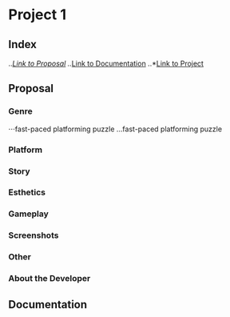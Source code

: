 # Project 1
## Index
..*[Link to Proposal](https://people.rit.edu/~wjm3824/230/project1/proposal)
..*[Link to Documentation](https://people.rit.edu/~wjm3824/230/project1/documentation)
..*[Link to Project](https://people.rit.edu/~wjm3824/230/project1/project)

## Proposal
### Genre
 ⋅⋅⋅fast-paced platforming puzzle
 ...fast-paced platforming puzzle
### Platform
### Story
### Esthetics
### Gameplay
### Screenshots
### Other
### About the Developer

## Documentation
